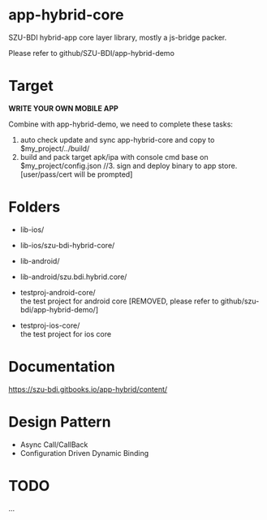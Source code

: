 # app-hybrid-core

SZU-BDI hybrid-app core layer library, mostly a js-bridge packer.

Please refer to github/SZU-BDI/app-hybrid-demo

# Target

**WRITE YOUR OWN MOBILE APP**

Combine with app-hybrid-demo, we need to complete these tasks:

1. auto check update and sync app-hybrid-core and copy to $my_project/../build/
2. build and pack target apk/ipa with console cmd base on $my_project/config.json
//3. sign and deploy binary to app store. [user/pass/cert will be prompted]

# Folders

* lib-ios/
* lib-ios/szu-bdi-hybrid-core/

* lib-android/
* lib-android/szu.bdi.hybrid.core/

* testproj-android-core/<br/>
 the test project for android core [REMOVED, please refer to github/szu-bdi/app-hybrid-demo/]

* testproj-ios-core/<br/>
 the test project for ios core

# Documentation

https://szu-bdi.gitbooks.io/app-hybrid/content/

# Design Pattern

* Async Call/CallBack
* Configuration Driven Dynamic Binding

# TODO

...
